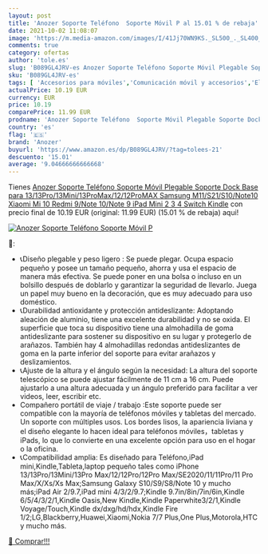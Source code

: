 ```yaml
---
layout: post
title: 'Anozer Soporte Teléfono  Soporte Móvil P al 15.01 % de rebaja'
date: 2021-10-02 11:08:07
image: 'https://m.media-amazon.com/images/I/41Jj70WN9KS._SL500_._SL400_.jpg'
comments: true
category: ofertas
author: 'tole.es'
slug: 'B089GL4JRV-es Anozer Soporte Teléfono Soporte Móvil Plegable Soporte...'
sku: 'B089GL4JRV-es'
tags: [ 'Accesorios para móviles','Comunicación móvil y accesorios','Electrónica','Soportes para móviles','anozer','ipad', ]
actualPrice: 10.19 EUR
currency: EUR
price: 10.19
comparePrice: 11.99 EUR
prodname: 'Anozer Soporte Teléfono  Soporte Móvil Plegable Soporte Dock Base para 13/13Pro/13Mini/13ProMax/12/12ProMAX Samsung M11/S21/S10/Note10 Xiaomi Mi 10 Redmi 9/Note 10/Note 9 iPad Mini 2 3 4 Switch Kindle'
country: 'es'
flag: '🇪🇸'
brand: 'Anozer'
buyurl: 'https://www.amazon.es/dp/B089GL4JRV/?tag=tolees-21'
descuento: '15.01'
average: '9.04666666666668'
---
```


Tienes [Anozer Soporte Teléfono  Soporte Móvil Plegable Soporte Dock Base para 13/13Pro/13Mini/13ProMax/12/12ProMAX Samsung M11/S21/S10/Note10 Xiaomi Mi 10 Redmi 9/Note 10/Note 9 iPad Mini 2 3 4 Switch Kindle](https://www.amazon.es/dp/B089GL4JRV/?tag=tolees-21) con precio final de  10.19 EUR (original: 11.99 EUR) (15.01 %  de rebaja) aqui!

[![Anozer Soporte Teléfono  Soporte Móvil P](https://m.media-amazon.com/images/I/41Jj70WN9KS._SL500_._SL400_.jpg)](https://www.amazon.es/dp/B089GL4JRV/?tag=tolees-21)

🔎:

- 📞Diseño plegable y peso ligero : Se puede plegar. Ocupa espacio pequeño y posee un tamaño pequeño, ahorra y usa el espacio de manera más efectiva. Se puede poner en una bolsa o incluso en un bolsillo después de doblarlo y garantizar la seguridad de llevarlo. Juega un papel muy bueno en la decoración, que es muy adecuado para uso doméstico.
- 📞Durabilidad antioxidante y protección antideslizante: Adoptando aleación de aluminio, tiene una excelente durabilidad y no se oxida. El superficie que toca su dispositivo tiene una almohadilla de goma antideslizante para sostener su dispositivo en su lugar y protegerlo de arañazos. También hay 4 almohadillas redondas antideslizantes de goma en la parte inferior del soporte para evitar arañazos y deslizamientos.
- 📞Ajuste de la altura y el ángulo según la necesidad: La altura del soporte telescópico se puede ajustar fácilmente de 11 cm a 16 cm. Puede ajustarlo a una altura adecuada y un ángulo preferido para facilitar a ver videos, leer, escribir etc.
- Compañero portátil de viaje / trabajo :Este soporte puede ser compatible con la mayoría de teléfonos móviles y tabletas del mercado. Un soporte con múltiples usos. Los bordes lisos, la apariencia liviana y el diseño elegante lo hacen ideal para teléfonos móviles，tabletas y iPads, lo que lo convierte en una excelente opción para uso en el hogar o la oficina.
- 📞Compatibilidad amplia: Es diseñado para Teléfono,iPad mini,Kindle,Tableta,laptop pequeño tales como iPhone 13/13Pro/13Mini/13Pro Max/12/12Pro/12Pro Max/SE2020/11/11Pro/11 Pro Max/X/Xs/Xs Max;Samsung Galaxy S10/S9/S8/Note 10 y mucho más;iPad Air 2/9.7,iPad mini 4/3/2/9.7;Kindle 9.7in/8in/7in/6in,Kindle 6/5/4/3/2/1,Kindle Oasis,New Kindle,Kindle Paperwhite3/2/1,Kindle Voyage/Touch,Kindle dx/dxg/hd/hdx,Kindle Fire 1/2;LG,Blackberry,Huawei,Xiaomi,Nokia 7/7 Plus,One Plus,Motorola,HTC y mucho más.

[🛒 Comprar!!!](https://www.amazon.es/dp/B089GL4JRV/?tag=tolees-21)
